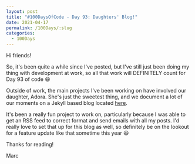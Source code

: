 ```yaml
---
layout: post
title: "#100DaysOfCode - Day 93: Daughters' Blog!"
date: 2021-04-17
permalink: /100Days/:slug
categories:
  - 100Days
---
```


Hi friends!

So, it's been quite a while since I've posted, but I've still just been doing my thing with development at work, so all that work will DEFINITELY count for Day 93 of code :laughing: 

Outside of work, the main projects I've been working on have involved our daughter, Adora. She's just the sweetest thing, and we document a lot of our moments on a Jekyll based blog located [here](https://adora.ochsners.us). 

It's been a really fun project to work on, particularly because I was able to get an RSS feed to correct format and send emails with all my posts. I'd really love to set that up for this blog as well, so definitely be on the lookout for a feature update like that sometime this year :smiley:

Thanks for reading!

Marc